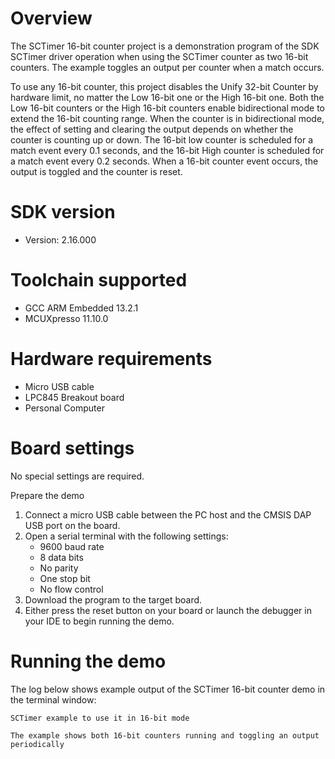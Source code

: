 Overview
========
The SCTimer 16-bit counter project is a demonstration program of the SDK SCTimer driver operation when using the SCTimer counter
as two 16-bit counters.
The example toggles an output per counter when a match occurs.

To use any 16-bit counter, this project disables the Unify 32-bit Counter by hardware limit, no matter the Low 16-bit one or the
High 16-bit one. Both the Low 16-bit counters or the High 16-bit counters  enable bidirectional mode to extend the 16-bit counting
range. When the counter is in bidirectional mode, the effect of setting and clearing the output depends on whether the counter is
counting up or down.
The 16-bit low counter is scheduled for a match event every 0.1 seconds, and the 16-bit High counter is scheduled for a match event
every 0.2 seconds. When a 16-bit counter event occurs, the output is toggled and the counter is reset.

SDK version
===========
- Version: 2.16.000

Toolchain supported
===================
- GCC ARM Embedded  13.2.1
- MCUXpresso  11.10.0

Hardware requirements
=====================
- Micro USB cable
- LPC845 Breakout board
- Personal Computer

Board settings
==============
No special settings are required.

Prepare the demo
1.  Connect a micro USB cable between the PC host and the CMSIS DAP USB port on the board.
2.  Open a serial terminal with the following settings:
    - 9600 baud rate
    - 8 data bits
    - No parity
    - One stop bit
    - No flow control
3.  Download the program to the target board.
4.  Either press the reset button on your board or launch the debugger in your IDE to begin running the demo.

Running the demo
================
The log below shows example output of the SCTimer 16-bit counter demo in the terminal window:
~~~~~~~~~~~~~~~~~~~~~~~~~~~~~~~~~~~
SCTimer example to use it in 16-bit mode

The example shows both 16-bit counters running and toggling an output periodically
~~~~~~~~~~~~~~~~~~~~~~~~~~~~~~~~~~~
